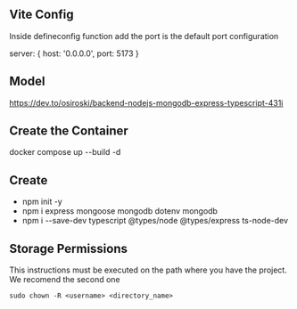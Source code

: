 ## Vite Config
Inside defineconfig function add the port is the default port configuration

server: {
    host: '0.0.0.0',
    port: 5173
}

## Model
https://dev.to/osiroski/backend-nodejs-mongodb-express-typescript-431i

## Create the Container
docker compose up --build -d

## Create
- npm init -y
- npm i express mongoose mongodb dotenv mongodb
- npm i --save-dev typescript @types/node @types/express ts-node-dev

## Storage Permissions

This instructions must be executed on the path where you have the project. We recomend the second one
```shell
sudo chown -R <username> <directory_name>
```